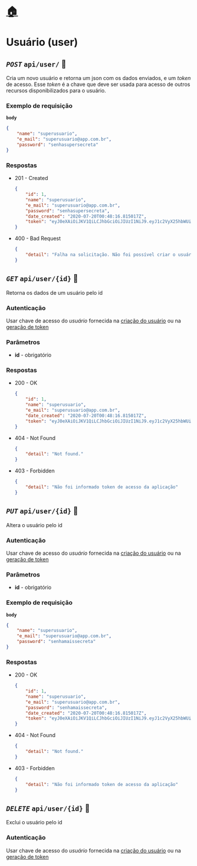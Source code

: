 # [:house:](../readme.md)

# Usuário (user)

## *`POST`* `api/user/` :key:

Cria um novo usuário e retorna um json com os dados enviados, e um *token* de acesso. Esse *token* é a chave que deve ser usada para acesso de outros recursos disponibilizados para o usuário.

### Exemplo de requisição

**`body`**
```json
{
    "name": "superusuario",
    "e_mail": "superusuario@app.com.br",
    "password": "senhasupersecreta"
}
```

### Respostas

- 201 - Created

    ```json
    {
        "id": 1,
        "name": "superusuario",
        "e_mail": "superusuario@app.com.br",
        "password": "senhasupersecreta",
        "date_created": "2020-07-20T00:48:16.815017Z",
        "token": "eyJ0eXAiOiJKV1QiLCJhbGciOiJIUzI1NiJ9.eyJ1c2VyX25hbWUiOiJzdXBlcnVzdWFyaW8iLCJ1c2VyX3Bhc3N3b3JkIjoic2VuaGFzdXBlcnNlY3JldGEifQ.QpVsTKjk4jUq8k7PLRVw8HxAH7UN6r38METxXyjxxC8"
    }
    ```

- 400 - Bad Request
    ```json
    {
        "detail": "Falha na solicitação. Não foi possível criar o usuário"
    }
    ```


## *`GET`* `api/user/{id}` :closed_lock_with_key:

Retorna os dados de um usuário pelo id

### Autenticação

Usar chave de acesso do *usuário* fornecida na [criação do usuário](#usuário-user) ou na [geração de token](#chave-de-acesso-do-usuário-user_token)

### Parâmetros

- **id** - obrigatório

### Respostas

- 200 - OK
    ```json
    {
        "id": 1,
        "name": "superusuario",
        "e_mail": "superusuario@app.com.br",
        "date_created": "2020-07-20T00:48:16.815017Z",
        "token": "eyJ0eXAiOiJKV1QiLCJhbGciOiJIUzI1NiJ9.eyJ1c2VyX25hbWUiOiJzdXBlcnVzdWFyaW8iLCJ1c2VyX3Bhc3N3b3JkIjoic2VuaGFzdXBlcnNlY3JldGEifQ.QpVsTKjk4jUq8k7PLRVw8HxAH7UN6r38METxXyjxxC8"
    }
    ```

- 404 - Not Found
    ```json
    {
        "detail": "Not found."
    }
    ```

- 403 - Forbidden
    ```json
    {
        "detail": "Não foi informado token de acesso da aplicação"
    }

## *`PUT`* `api/user/{id}` :closed_lock_with_key:

Altera o usuário pelo id

### Autenticação

Usar chave de acesso do *usuário* fornecida na [criação do usuário](#usuário-user) ou na [geração de token](#chave-de-acesso-do-usuário-user_token)


### Parâmetros 

- **id** - obrigatório

### Exemplo de requisição

**`body`**
```json
{
    "name": "superusuario",
    "e_mail": "superusuario@app.com.br",
    "password": "senhamaissecreta"
}

```

### Respostas

- 200 - OK
    ```json
    {
        "id": 1,
        "name": "superusuario",
        "e_mail": "superusuario@app.com.br",
        "password": "senhamaissecreta",
        "date_created": "2020-07-20T00:48:16.815017Z",
        "token": "eyJ0eXAiOiJKV1QiLCJhbGciOiJIUzI1NiJ9.eyJ1c2VyX25hbWUiOiJzdXBlcnVzdWFyaW8iLCJ1c2VyX3Bhc3N3b3JkIjoic2VuaGFtYWlzc2VjcmV0YSJ9.V4mUaubiWFzLGSAZavEnmmk7jY7xxqHiNl7mrHGWxFE"
    }
    ```

- 404 - Not Found
    ```json
    {
        "detail": "Not found."
    }
    ```

- 403 - Forbidden
    ```json
    {
        "detail": "Não foi informado token de acesso da aplicação"
    }

## *`DELETE`* `api/user/{id}` :closed_lock_with_key:

Exclui o usuário pelo id

### Autenticação

Usar chave de acesso do *usuário* fornecida na [criação do usuário](#usuário-user) ou na [geração de token](#chave-de-acesso-do-usuário-user_token)
